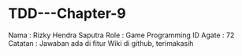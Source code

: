 # TDD---Chapter-9
Nama : Rizky Hendra Saputra
Role : Game Programming
ID Agate : 72
Catatan : Jawaban ada di fitur Wiki di github, terimakasih
